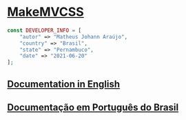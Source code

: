 # [MakeMVCSS](https://github.com/matheusjohannaraujo/makemvcss)

```php
const DEVELOPER_INFO = [
    "autor" => "Matheus Johann Araújo",
    "country" => "Brasil",
    "state" => "Pernambuco",
    "date" => "2021-06-20"
];
```

## [Documentation in English](./DOC-EU.md)

## [Documentação em Português do Brasil](./DOC.md)
